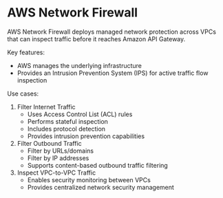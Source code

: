# AWS Network Firewall

AWS Network Firewall deploys managed network protection across VPCs that can inspect traffic before it reaches Amazon API Gateway.

Key features:

* AWS manages the underlying infrastructure
* Provides an Intrusion Prevention System (IPS) for active traffic flow inspection

Use cases:

1. Filter Internet Traffic
   * Uses Access Control List (ACL) rules
   * Performs stateful inspection
   * Includes protocol detection
   * Provides intrusion prevention capabilities
2. Filter Outbound Traffic
   * Filter by URLs/domains
   * Filter by IP addresses
   * Supports content-based outbound traffic filtering
3. Inspect VPC-to-VPC Traffic
   * Enables security monitoring between VPCs
   * Provides centralized network security management
